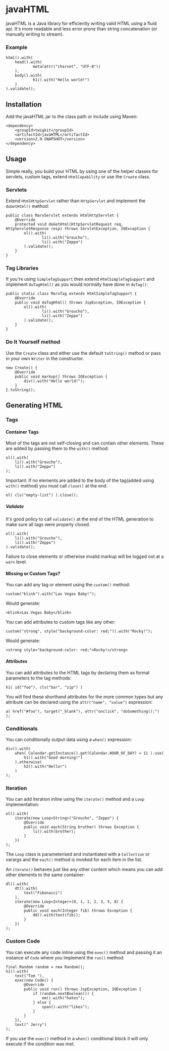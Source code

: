 # javaHTML
javaHTML is a Java library for efficiently writing valid HTML using a fluid api. It's more readable and less error prone than string concatenation (or manually writing to stream).

### Example

	html().with(
	    head().with(
	            meta(attr("charset", "UTF-8"))
	    ),
	    body().with(
	            h1().with("Hello world!")
	    )
	).validate();
	
## Installation
Add the javaHTML jar to the class path or include using Maven:

	<dependency>
		<groupId>twigkit</groupId>
	    <artifactId>javaHTML</artifactId>
	    <version>2.0-SNAPSHOT</version>
	</dependency>

## Usage
Simple really, you build your HTML by using one of the helper classes for servlets, custom tags, extend `HtmlCapability` or use the `Create` class.
	
### Servlets
Extend `HtmlHttpServlet` rather than `HttpServlet` and implement the `doGetHtml()` method:
	
	public class MarxServlet extends HtmlHttpServlet {
	    @Override
	    protected void doGetHtml(HttpServletRequest req, HttpServletResponse resp) throws ServletException, IOException {
	        ol().with(
	                li().with("Groucho"),
	                li().with("Zeppo")
	        ).validate();
	    }
	}

### Tag Libraries
If you're using `SimpleTagSupport` then extend `HtmlSimpleTagSupport` and implement `doTagHtml()` as you would normally have done in `doTag()`:

	public static class MarxTag extends HtmlSimpleTagSupport {
	    @Override
	    public void doTagHtml() throws JspException, IOException {
	        ol().with(
	                li().with("Groucho"),
	                li().with("Zeppo")
	        ).validate();
	    }
	}
	
### Do It Yourself method
Use the `Create` class and either use the default `toString()` method or pass in your own `Writer` in the constructor.

	new Create() {
    	@Override
	    public void markup() throws IOException {
        	div().with("Hello world!");
    	}
	}.toString();
	
## Generating HTML

### Tags

#### Container Tags
Most of the tags are not self-closing and can contain other elements. These are added by passing them to the `with()` method:

	ol().with(
		li().with("Groucho"),
		li().with("Zeppo")
	);
	
Important: If no elements are added to the body of the tag(added using `with()` method) you must call `close()` at the end.

	ol( cls("empty-list") ).close();

##### Validate
It's good policy to call `validate()` at the end of the HTML generation to make sure all tags were properly closed.

	ol().with(
		li().with("Groucho"),
		li().with("Zeppo")
	).validate();
	
Failure to close elements or otherwise invalid markup will be logged out at a `warn` level.

#### Missing or Custom Tags?
You can add any tag or element using the `custom()` method:

	custom("blink").with("Las Vegas Baby!");

Would generate:
	
`<blink>Las Vegas Baby</blink>`
	
You can add attributes to custom tags like any other:

	custom("strong", style("background-color: red;")).with("Rocky!");
	
Would generate:

`<strong style="background-color: red;">Rocky!</strong>`
	
#### Attributes
You can add attributes to the HTML tags by declaring them as formal parameters to the tag methods:

	h1( id("foo"), cls("bar", "zip") )
	
You will find these shorthand attributes for the more common types but any attribute can be declared using the `attr("name", "value")` expression:

	a( href("#foo"), target("_blank"), attr("onclick", "doSomething();") );

### Conditionals
You can conditionally output data using a `when()` expression:

	div().with(
	    when( Calendar.getInstance().get(Calendar.HOUR_OF_DAY) < 11 ).use(
			h1().with("Good morning!")
	    ).otherwise(
			h2().with("Hello!")
	    )
	);

### Iteration
You can add iteration inline using the `iterate()` method and a `Loop` implementation:

	ol().with(
	    iterate(new Loop<String>("Groucho", "Zeppo") {
	        @Override
	        public void each(String brother) throws Exception {
	            li().with(brother);
	        }
	    })
	);

The `Loop` class is parameterised and instantiated with a `Collection` or varargs and the `each()` method is invoked for each item in the list.

An `iterate()` behaves just like any other content which means you can add other elements to the same container:

	dl().with(
	    dt().with(
			text("Fibonacci")
	    ),
	    iterate(new Loop<Integer>(0, 1, 1, 2, 3, 5, 8) {
	        @Override
	        public void each(Integer fib) throws Exception {
	            dd().with(text(fib));
	        }
	    })
	);

### Custom Code
You can execute any code inline using the `exec()` method and passing it an instance of `Code` where you implement the `run()` method:

	final Random random = new Random();
	h1().with(
	    text("Tom "),
	    exec(new Code() {
	        @Override
	        public void run() throws JspException, IOException {
	            if (random.nextBoolean()) {
	                em().with("hates");
	            } else {
	                span().with("likes");
	            }
	        }
	    }),
	    text(" Jerry")
	);
	
If you use the `exec()` method in a `when()` conditional block it will only execute if the condition was met.